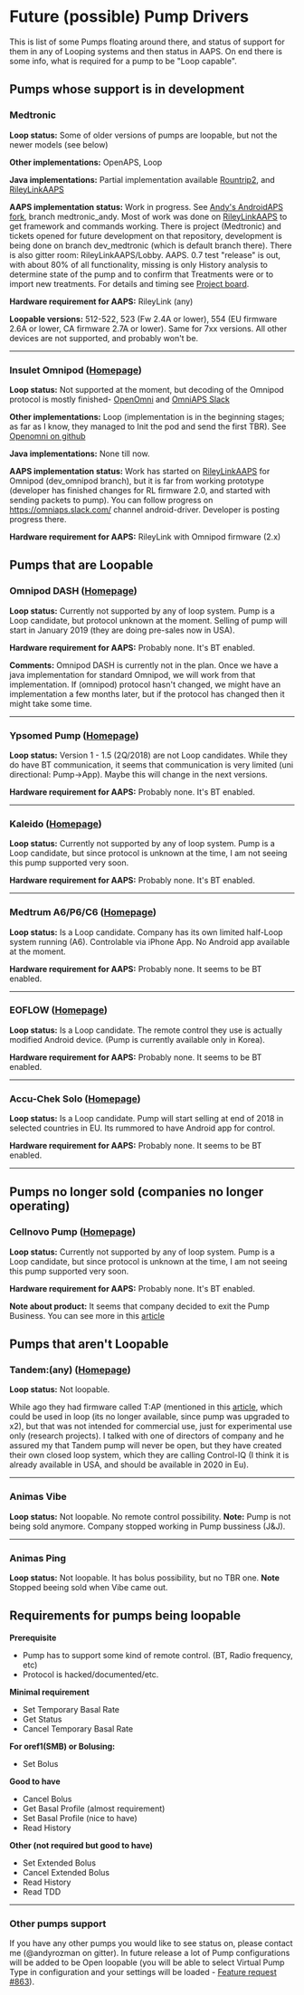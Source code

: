 # Future (possible) Pump Drivers

This is list of some Pumps floating around there, and status of support for them in any of Looping systems and then status in AAPS. On end there is some info, what is required for a pump to be "Loop capable".

## Pumps whose support is in development

### Medtronic

**Loop status:** Some of older versions of pumps are loopable, but not the newer models (see below)

**Other implementations:** OpenAPS, Loop

**Java implementations:** Partial implementation available [Rountrip2](https://github.com/TC2013/Roundtrip2), and [RileyLinkAAPS](https://github.com/andyrozman/RileyLinkAAPS)

**AAPS implementation status:** Work in progress. See [Andy's AndroidAPS fork](https://github.com/andyrozman/AndroidAPS), branch medtronic_andy. Most of work was done on [RileyLinkAAPS](https://github.com/andyrozman/RileyLinkAAPS) to get framework and commands working. There is project (Medtronic) and tickets opened for future development on that repository, development is being done on branch dev_medtronic (which is default branch there). There is also gitter room: RileyLinkAAPS/Lobby. AAPS. 0.7 test "release" is out, with about 80% of all functionality, missing is only History analysis to determine state of the pump and to confirm that Treatments were or to import new treatments. For details and timing see [Project board](https://github.com/andyrozman/RileyLinkAAPS/projects/1).

**Hardware requirement for AAPS:** RileyLink (any)

**Loopable versions:** 512-522, 523 (Fw 2.4A or lower), 554 (EU firmware 2.6A or lower, CA firmware 2.7A or lower). Same for 7xx versions. All other devices are not supported, and probably won't be.

* * *

### Insulet Omnipod ([Homepage](https://www.myomnipod.com/en-gb/about/how-to-use))

**Loop status:** Not supported at the moment, but decoding of the Omnipod protocol is mostly finished- [OpenOmni](http://www.openomni.org/) and [OmniAPS Slack](https://omniaps.slack.com/)

**Other implementations:** Loop (implementation is in the beginning stages; as far as I know, they managed to Init the pod and send the first TBR). See [Openomni on github](https://github.com/openaps/openomni)

**Java implementations:** None till now.

**AAPS implementation status:** Work has started on [RileyLinkAAPS](https://github.com/ktomy/RileyLinkAAPS) for Omnipod (dev_omnipod branch), but it is far from working prototype (developer has finished changes for RL firmware 2.0, and started with sending packets to pump). You can follow progress on https://omniaps.slack.com/ channel android-driver. Developer is posting progress there.

**Hardware requirement for AAPS:** RileyLink with Omnipod firmware (2.x)

## Pumps that are Loopable

### Omnipod DASH ([Homepage](https://www.myomnipod.com/DASH_FAQs))

**Loop status:** Currently not supported by any of loop system. Pump is a Loop candidate, but protocol unknown at the moment. Selling of pump will start in January 2019 (they are doing pre-sales now in USA).

**Hardware requirement for AAPS:** Probably none. It's BT enabled.

**Comments:** Omnipod DASH is currently not in the plan. Once we have a java implementation for standard Omnipod, we will work from that implementation. If (omnipod) protocol hasn't changed, we might have an implementation a few months later, but if the protocol has changed then it might take some time.

* * *

### Ypsomed Pump ([Homepage](https://www.ypsomed.com/en/diabetes-care-mylife.html))

**Loop status:** Version 1 - 1.5 (2Q/2018) are not Loop candidates. While they do have BT communication, it seems that communication is very limited (uni directional: Pump->App). Maybe this will change in the next versions.

**Hardware requirement for AAPS:** Probably none. It's BT enabled.

* * *

### Kaleido ([Homepage](https://www.hellokaleido.com/))

**Loop status:** Currently not supported by any of loop system. Pump is a Loop candidate, but since protocol is unknown at the time, I am not seeing this pump supported very soon.

**Hardware requirement for AAPS:** Probably none. It's BT enabled.

* * *

### Medtrum A6/P6/C6 ([Homepage](http://www.medtrum.com/P6.html))

**Loop status:** Is a Loop candidate. Company has its own limited half-Loop system running (A6). Controlable via iPhone App. No Android app available at the moment.

**Hardware requirement for AAPS:** Probably none. It seems to be BT enabled.

* * *

### EOFLOW ([Homepage](http://www.eoflow.com/eng/main/main.html))

**Loop status:** Is a Loop candidate. The remote control they use is actually modified Android device. (Pump is currently available only in Korea).

**Hardware requirement for AAPS:** Probably none. It seems to be BT enabled.

* * *

### Accu-Chek Solo ([Homepage](https://www.roche.com/media/releases/med-cor-2018-07-23.htm))

**Loop status:** Is a Loop candidate. Pump will start selling at end of 2018 in selected countries in EU. Its rummored to have Android app for control.

**Hardware requirement for AAPS:** Probably none. It seems to be BT enabled.

* * *

## Pumps no longer sold (companies no longer operating)

### Cellnovo Pump ([Homepage](https://www.cellnovo.com/en/homepage))

**Loop status:** Currently not supported by any of loop system. Pump is a Loop candidate, but since protocol is unknown at the time, I am not seeing this pump supported very soon.

**Hardware requirement for AAPS:** Probably none. It's BT enabled.

**Note about product:** It seems that company decided to exit the Pump Business. You can see more in this [article](https://diabetogenic.wordpress.com/2019/04/01/and-then-cellnovo-disappeared/?fbclid=IwAR12Ow6gVbEOuD1zw7aNjBwqj5_aPkPipteHY1VHBvT3mchlH2y7Us6ZeAU)

## Pumps that aren't Loopable

### Tandem:(any) ([Homepage](https://www.tandemdiabetes.com/))

**Loop status:** Not loopable.

While ago they had firmware called T:AP (mentioned in this [article](https://www.liebertpub.com/doi/full/10.1089/dia.2018.0278?url_ver=Z39.88-2003&rfr_id=ori%3Arid%3Acrossref.org&rfr_dat=cr_pub%3Dpubmed&), which could be used in loop (its no longer available, since pump was upgraded to x2), but that was not intended for commercial use, just for experimental use only (research projects). I talked with one of directors of company and he assured my that Tandem pump will never be open, but they have created their own closed loop system, which they are calling Control-IQ (I think it is already available in USA, and should be available in 2020 in Eu).

* * *

### Animas Vibe

**Loop status:** Not loopable. No remote control possibility. **Note:** Pump is not being sold anymore. Company stopped working in Pump bussiness (J&J).

* * *

### Animas Ping

**Loop status:** Not loopable. It has bolus possibility, but no TBR one. **Note** Stopped beeing sold when Vibe came out.

## Requirements for pumps being loopable

**Prerequisite**

- Pump has to support some kind of remote control. (BT, Radio frequency, etc)
- Protocol is hacked/documented/etc.

**Minimal requirement**

- Set Temporary Basal Rate
- Get Status
- Cancel Temporary Basal Rate

**For oref1(SMB) or Bolusing:**

- Set Bolus

**Good to have**

- Cancel Bolus
- Get Basal Profile (almost requirement)
- Set Basal Profile (nice to have)
- Read History 

**Other (not required but good to have)**

- Set Extended Bolus
- Cancel Extended Bolus
- Read History
- Read TDD

* * *

### Other pumps support

If you have any other pumps you would like to see status on, please contact me (@andyrozman on gitter). In future release a lot of Pump configurations will be added to be Open loopable (you will be able to select Virtual Pump Type in configuration and your settings will be loaded - [Feature request #863](https://github.com/MilosKozak/AndroidAPS/issues/863)).